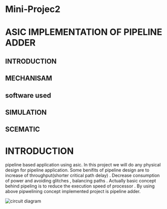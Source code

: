 # Mini-Projec2
# ASIC IMPLEMENTATION OF PIPELINE ADDER

## INTRODUCTION

## MECHANISAM
## software used

## SIMULATION 

## SCEMATIC

# INTRODUCTION
pipeline based application using asic. In this project we will do any physical design for pipeline application. Some benifits of pipeline design are  to increase of throughput(shorter critical path delay) . Decrease consumption of power and avoiding glitches , balancing paths .
Actually basic concept behind pipeling is to reduce the execution speed of processor . By using above pipwelining concept implemented project is pipeline adder.

![circuit diagram](https://github.com/sajjapratyusha/Mini-Projec2/assets/109581140/a71fb9fb-c02e-4651-83ad-abe51783ca83)
